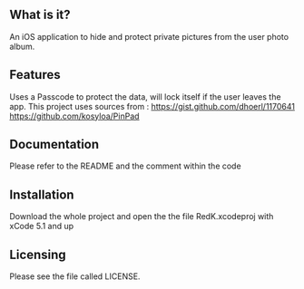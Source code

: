 What is it?
-----------

An iOS application to hide and protect private pictures from
the user photo album.

Features
------------------

Uses a Passcode to protect the data, will lock itself if the 
user leaves the app.
This project uses sources from :
https://gist.github.com/dhoerl/1170641
https://github.com/kosyloa/PinPad

Documentation
-------------

Please refer to the README and the comment within the code


Installation
------------

Download the whole project and open the the file RedK.xcodeproj
with xCode 5.1 and up

Licensing
---------

Please see the file called LICENSE.
